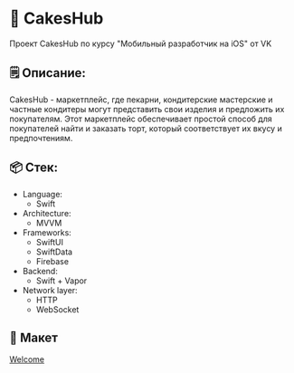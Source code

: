 # 🎂 CakesHub
Проект CakesHub по курсу "Мобильный разработчик на iOS" от VK

## 🗒️ Описание:
CakesHub - маркетплейс, где пекарни, кондитерские мастерские и частные кондитеры могут представить свои изделия и предложить их покупателям. Этот маркетплейс обеспечивает простой способ для покупателей найти и заказать торт, который соответствует их вкусу и предпочтениям.

## 📦 Стек:
- Language: 
    - Swift
- Architecture:
    - MVVM
- Frameworks:
    - SwiftUI
    - SwiftData
    - Firebase
- Backend:
    - Swift + Vapor
- Network layer:
    - HTTP
    - WebSocket

## 📱 Макет
[Welcome](https://www.figma.com/file/WQRhdUGaMTuHVHW62bXymo/iOS-application?type=design&node-id=0%3A1&mode=design&t=8kBYl7uGbfSFDc1y-1)
